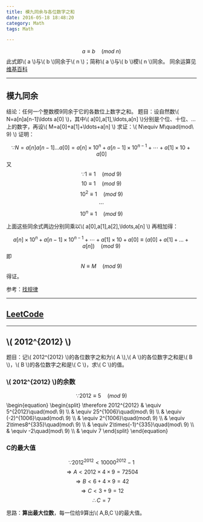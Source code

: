 ```yaml
---
title: 模九同余与各位数字之和
date: 2016-05-18 18:48:20
category: Math
tags: Math

---
```


$$ a\equiv b\quad(mod\ n) $$
此式即\\( a \\)与\\( b \\)同余于\\( n \\)；简称\\( a \\)与\\( b \\)模\\( n \\)同余。
同余运算见[维基百科](https://en.wikipedia.org/wiki/Modular_arithmetic)

---

## 模九同余

结论：任何一个整数模9同余于它的各数位上数字之和。
题目：设自然数\\( N=a[n]a[n-1]\ldots a[0] \\)，其中\\( a[0],a[1],\ldots,a[n] \\)分别是个位、十位、…上的数字，再设\\( M=a[0]+a[1]+\ldots+a[n] \\)
求证：\\( N\equiv M\quad(mod\ 9) \\)
证明：

$$ \because N=a[n]a[n-1]…a[0]=a[n]\times10^n+a[n-1]\times10^{n-1}+\cdots+a[1]\times10+a[0] $$
又
$$ \because 1\equiv 1\quad(mod\ 9) $$
$$ 10\equiv 1\quad(mod\ 9) $$
$$ 10^2\equiv 1\quad(mod\ 9) $$
$$ \cdots $$
$$ 10^n\equiv 1\quad(mod\ 9) $$

上面这些同余式两边分别同乘以\\( a[0],a[1],a[2],\ldots,a[n] \\)
再相加得：

$$ a[n]\times10^n+a[n-1]\times10^{n-1}+\cdots+a[1]\times10+a[0]\equiv (a[0]+a[1]+…+a[n])\quad(mod\ 9) $$
即 
$$ N\equiv M\quad(mod\ 9) $$
得证。

参考：[找规律](http://www.cnblogs.com/Rinyo/archive/2012/12/20/2826755.html)

---

## [LeetCode](https://github.com/applefishsky009/LeetCode/blob/master/258%20-%20Add%20Digits/258%20-%20Add%20Digits.cpp)

---

## \\( 2012^{2012} \\)

题目：记\\( 2012^{2012} \\)的各位数字之和为\\( A \\),\\( A \\)的各位数字之和是\\( B \\)，\\( B \\)的各位数字之和是\\( C \\)，求\\( C \\)的值。

### \\( 2012^{2012} \\)的余数
$$ \because 2012 \equiv 5\quad(mod\ 9) $$
\begin{equation}
\begin{split}
\therefore 2012^{2012} & \equiv 5^{2012}\quad(mod\ 9) \\\\
& \equiv 25^{1006}\quad(mod\ 9) \\\\
& \equiv (-2)^{1006}\quad(mod\ 9) \\\\
& \equiv 2^{1006}\quad(mod\ 9) \\\\
& \equiv 2\times8^{335}\quad(mod\ 9) \\\\
& \equiv 2\times(-1)^{335}\quad(mod\ 9) \\\\
& \equiv -2\quad(mod\ 9) \\\\
& \equiv 7
\end{split}
\end{equation}

### C的最大值
$$ \because 2012^{2012}<10000^{2012}-1 $$
$$ \Rightarrow A<2012\times4\times9=72504 $$
$$ \Rightarrow B<6+4\times9=42 $$
$$ \Rightarrow C<3+9=12 $$
$$ \therefore C=7 $$

思路：**算出最大位数**，每一位给9算出\\( A,B,C \\)的最大值。



